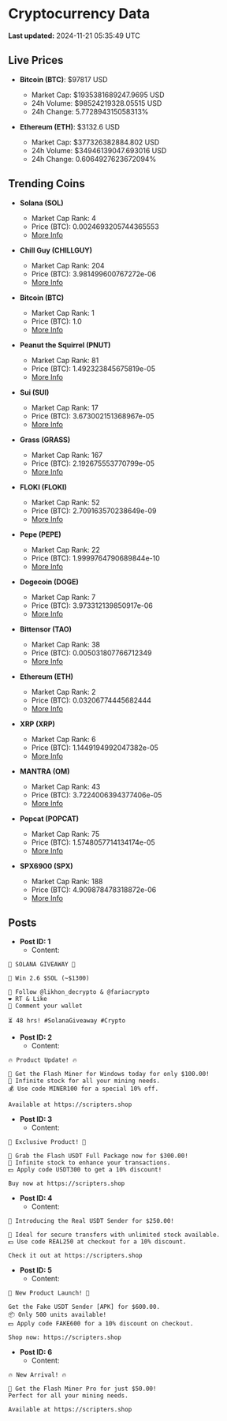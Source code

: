 # Cryptocurrency Data

**Last updated:** 2024-11-21 05:35:49 UTC

## Live Prices
- **Bitcoin (BTC)**: $97817 USD
  - Market Cap: $1935381689247.9695 USD
  - 24h Volume: $98524219328.05515 USD
  - 24h Change: 5.772894315058313%

- **Ethereum (ETH)**: $3132.6 USD
  - Market Cap: $377326382884.802 USD
  - 24h Volume: $34946139047.693016 USD
  - 24h Change: 0.6064927623672094%

## Trending Coins
- **Solana (SOL)**
  - Market Cap Rank: 4
  - Price (BTC): 0.0024693205744365553
  - [More Info](https://www.coingecko.com/en/coins/solana)

- **Chill Guy (CHILLGUY)**
  - Market Cap Rank: 204
  - Price (BTC): 3.981499600767272e-06
  - [More Info](https://www.coingecko.com/en/coins/chill-guy)

- **Bitcoin (BTC)**
  - Market Cap Rank: 1
  - Price (BTC): 1.0
  - [More Info](https://www.coingecko.com/en/coins/bitcoin)

- **Peanut the Squirrel (PNUT)**
  - Market Cap Rank: 81
  - Price (BTC): 1.492323845675819e-05
  - [More Info](https://www.coingecko.com/en/coins/peanut-the-squirrel)

- **Sui (SUI)**
  - Market Cap Rank: 17
  - Price (BTC): 3.673002151368967e-05
  - [More Info](https://www.coingecko.com/en/coins/sui)

- **Grass (GRASS)**
  - Market Cap Rank: 167
  - Price (BTC): 2.192675553770799e-05
  - [More Info](https://www.coingecko.com/en/coins/grass)

- **FLOKI (FLOKI)**
  - Market Cap Rank: 52
  - Price (BTC): 2.709163570238649e-09
  - [More Info](https://www.coingecko.com/en/coins/floki)

- **Pepe (PEPE)**
  - Market Cap Rank: 22
  - Price (BTC): 1.9999764790689844e-10
  - [More Info](https://www.coingecko.com/en/coins/pepe)

- **Dogecoin (DOGE)**
  - Market Cap Rank: 7
  - Price (BTC): 3.973312139850917e-06
  - [More Info](https://www.coingecko.com/en/coins/dogecoin)

- **Bittensor (TAO)**
  - Market Cap Rank: 38
  - Price (BTC): 0.005031807766712349
  - [More Info](https://www.coingecko.com/en/coins/bittensor)

- **Ethereum (ETH)**
  - Market Cap Rank: 2
  - Price (BTC): 0.03206774445682444
  - [More Info](https://www.coingecko.com/en/coins/ethereum)

- **XRP (XRP)**
  - Market Cap Rank: 6
  - Price (BTC): 1.1449194992047382e-05
  - [More Info](https://www.coingecko.com/en/coins/xrp)

- **MANTRA (OM)**
  - Market Cap Rank: 43
  - Price (BTC): 3.7224006394377406e-05
  - [More Info](https://www.coingecko.com/en/coins/mantra)

- **Popcat (POPCAT)**
  - Market Cap Rank: 75
  - Price (BTC): 1.5748057714134174e-05
  - [More Info](https://www.coingecko.com/en/coins/popcat)

- **SPX6900 (SPX)**
  - Market Cap Rank: 188
  - Price (BTC): 4.909878478318872e-06
  - [More Info](https://www.coingecko.com/en/coins/spx6900)

## Posts
- **Post ID: 1**
  - Content:
```
🚀 SOLANA GIVEAWAY 🚀

🎁 Win 2.6 $SOL (~$1300)

🤝 Follow @likhon_decrypto & @fariacrypto
❤️ RT & Like
💬 Comment your wallet

⏳ 48 hrs! #SolanaGiveaway #Crypto
```

- **Post ID: 2**
  - Content:
```
🔥 Product Update! 🔥

🚀 Get the Flash Miner for Windows today for only $100.00!
🔋 Infinite stock for all your mining needs.
💰 Use code MINER100 for a special 10% off.

Available at https://scripters.shop
```

- **Post ID: 3**
  - Content:
```
🎁 Exclusive Product! 🎁

💸 Grab the Flash USDT Full Package now for $300.00!
🎉 Infinite stock to enhance your transactions.
💵 Apply code USDT300 to get a 10% discount!

Buy now at https://scripters.shop
```

- **Post ID: 4**
  - Content:
```
💎 Introducing the Real USDT Sender for $250.00!

💼 Ideal for secure transfers with unlimited stock available.
💵 Use code REAL250 at checkout for a 10% discount.

Check it out at https://scripters.shop
```

- **Post ID: 5**
  - Content:
```
🚀 New Product Launch! 🚀

Get the Fake USDT Sender [APK] for $600.00.
📦 Only 500 units available!
💵 Apply code FAKE600 for a 10% discount on checkout.

Shop now: https://scripters.shop
```

- **Post ID: 6**
  - Content:
```
🔥 New Arrival! 🔥

💸 Get the Flash Miner Pro for just $50.00!
Perfect for all your mining needs.

Available at https://scripters.shop
```

